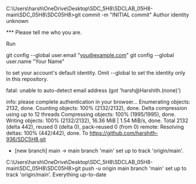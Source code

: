 
C:\Users\harsh\OneDrive\Desktop\SDC_5H8\SDCLAB_05H8-main\SDC_05H8\SDC05H8>git commit -m "INITIAL commit"
Author identity unknown

*** Please tell me who you are.

Run

  git config --global user.email "you@example.com"
  git config --global user.name "Your Name"

to set your account's default identity.
Omit --global to set the identity only in this repository.

fatal: unable to auto-detect email address (got 'harsh@Harshith.(none)')

info: please complete authentication in your browser...
Enumerating objects: 2132, done.
Counting objects: 100% (2132/2132), done.
Delta compression using up to 12 threads
Compressing objects: 100% (1995/1995), done.
Writing objects: 100% (2132/2132), 16.36 MiB | 1.54 MiB/s, done.
Total 2132 (delta 442), reused 0 (delta 0), pack-reused 0 (from 0)
remote: Resolving deltas: 100% (442/442), done.
To https://github.com/harshith-936/SDC5H8.git
 * [new branch]      main -> main
branch 'main' set up to track 'origin/main'.

C:\Users\harsh\OneDrive\Desktop\SDC_5H8\SDCLAB_05H8-main\SDC_05H8\SDC05H8>git push -u origin main
branch 'main' set up to track 'origin/main'.
Everything up-to-date
